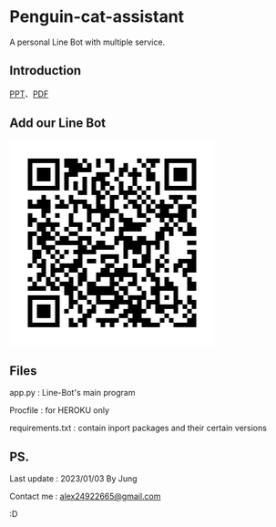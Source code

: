 # Penguin-cat-assistant
A personal Line Bot with multiple service. 

## Introduction
[PPT](https://github.com/Jung217/Penguin-cat-assistant/blob/main/Introduction/%E7%AC%AC%E5%85%AB%E7%B5%84-%E8%B2%93%E8%B2%93%E4%BC%81%E9%B5%9D%E5%B0%8F%E5%8A%A9%E6%89%8B.pptx)、[PDF](https://github.com/Jung217/Penguin-cat-assistant/blob/main/Introduction/%E7%AC%AC%E5%85%AB%E7%B5%84-%E8%B2%93%E8%B2%93%E4%BC%81%E9%B5%9D%E5%B0%8F%E5%8A%A9%E6%89%8B.pdf)

## Add our Line Bot
![image](https://github.com/Jung217/Penguin-cat-assistant/blob/main/pic/Line.png)

## Files
app.py : Line-Bot's main program

Procfile : for HEROKU only

requirements.txt : contain inport packages and their certain versions 


## PS.

Last update : 2023/01/03 By Jung 

Contact me : alex24922665@gmail.com

:D